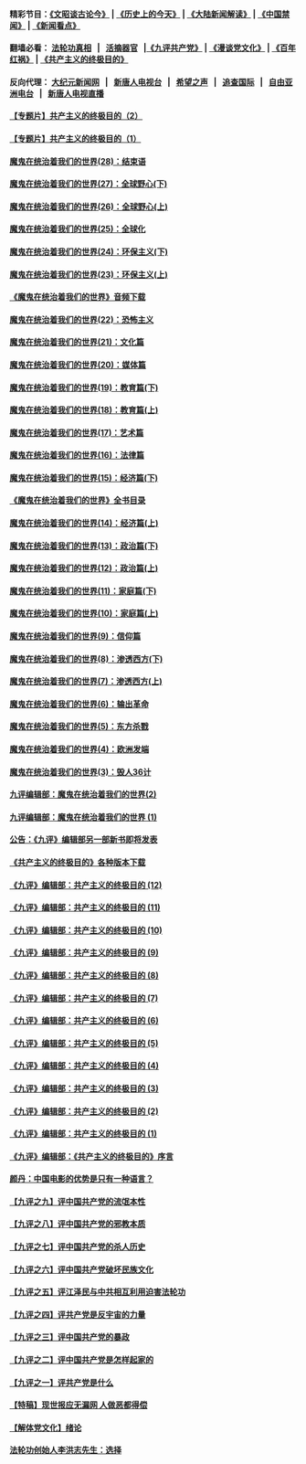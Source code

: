 #### 精彩节目：[《文昭谈古论今》](http://155.138.205.71/wenzhao) | [《历史上的今天》](http://155.138.205.71/today-in-history) | [《大陆新闻解读》](http://155.138.205.71/ntdtv-comedy) | [《中国禁闻》](http://155.138.205.71/ntdtv-news) | [《新闻看点》](http://155.138.205.71/news-insight) 

 #### 翻墙必看： [法轮功真相](http://155.138.205.71:10000/videos/truth.html) &nbsp;&nbsp;|&nbsp;&nbsp; [活摘器官](http://155.138.205.71:10000/videos/res/Organs/) &nbsp;&nbsp;|[《九评共产党》](http://155.138.205.71:10000/videos/jiuping) | [《漫谈党文化》](http://155.138.205.71:10000/videos/mtdwh) | [《百年红祸》](http://155.138.205.71:10000/videos/bnhh) | [《共产主义的终极目的》](http://155.138.205.71:10000/videos/res/zjmd) 

 #### 反向代理： [大纪元新闻网](http://155.138.205.71:10080/) &nbsp;&nbsp;|&nbsp;&nbsp; [新唐人电视台](http://155.138.205.71:8000/) &nbsp;&nbsp;|&nbsp;&nbsp; [希望之声](http://155.138.205.71:8200/) &nbsp;&nbsp;|&nbsp;&nbsp; [追查国际](http://155.138.205.71:10010/) &nbsp;&nbsp;|&nbsp;&nbsp; [自由亚洲电台](http://155.138.205.71:9800/) &nbsp;&nbsp;|&nbsp;&nbsp; [新唐人电视直播](http://155.138.205.71/) 

#### [【专题片】共产主义的终极目的（2）](../pages/nsc422/n11061941.md?t=03011236) 

#### [【专题片】共产主义的终极目的（1）](../pages/nsc422/n11047728.md?t=03011236) 

#### [魔鬼在统治着我们的世界(28)：结束语](../pages/nsc422/n10936246.md?t=03011236) 

#### [魔鬼在统治着我们的世界(27)：全球野心(下)](../pages/nsc422/n10928319.md?t=03011236) 

#### [魔鬼在统治着我们的世界(26)：全球野心(上)](../pages/nsc422/n10900318.md?t=03011236) 

#### [魔鬼在统治着我们的世界(25)：全球化](../pages/nsc422/n10788205.md?t=03011236) 

#### [魔鬼在统治着我们的世界(24)：环保主义(下)](../pages/nsc422/n10695307.md?t=03011236) 

#### [魔鬼在统治着我们的世界(23)：环保主义(上)](../pages/nsc422/n10688613.md?t=03011236) 

#### [《魔鬼在统治着我们的世界》音频下载](../pages/nsc422/n10635553.md?t=03011236) 

#### [魔鬼在统治着我们的世界(22)：恐怖主义](../pages/nsc422/n10614727.md?t=03011236) 

#### [魔鬼在统治着我们的世界(21)：文化篇](../pages/nsc422/n10597706.md?t=03011236) 

#### [魔鬼在统治着我们的世界(20)：媒体篇](../pages/nsc422/n10586579.md?t=03011236) 

#### [魔鬼在统治着我们的世界(19)：教育篇(下)](../pages/nsc422/n10564808.md?t=03011236) 

#### [魔鬼在统治着我们的世界(18)：教育篇(上)](../pages/nsc422/n10526970.md?t=03011236) 

#### [魔鬼在统治着我们的世界(17)：艺术篇](../pages/nsc422/n10499093.md?t=03011236) 

#### [魔鬼在统治着我们的世界(16)：法律篇](../pages/nsc422/n10485969.md?t=03011236) 

#### [魔鬼在统治着我们的世界(15)：经济篇(下)](../pages/nsc422/n10469975.md?t=03011236) 

#### [《魔鬼在统治着我们的世界》全书目录](../pages/nsc422/n10464261.md?t=03011236) 

#### [魔鬼在统治着我们的世界(14)：经济篇(上)](../pages/nsc422/n10457370.md?t=03011236) 

#### [魔鬼在统治着我们的世界(13)：政治篇(下)](../pages/nsc422/n10448270.md?t=03011236) 

#### [魔鬼在统治着我们的世界(12)：政治篇(上)](../pages/nsc422/n10444576.md?t=03011236) 

#### [魔鬼在统治着我们的世界(11)：家庭篇(下)](../pages/nsc422/n10440961.md?t=03011236) 

#### [魔鬼在统治着我们的世界(10)：家庭篇(上)](../pages/nsc422/n10435448.md?t=03011236) 

#### [魔鬼在统治着我们的世界(9)：信仰篇](../pages/nsc422/n10432159.md?t=03011236) 

#### [魔鬼在统治着我们的世界(8)：渗透西方(下)](../pages/nsc422/n10429603.md?t=03011236) 

#### [魔鬼在统治着我们的世界(7)：渗透西方(上)](../pages/nsc422/n10426013.md?t=03011236) 

#### [魔鬼在统治着我们的世界(6)：输出革命](../pages/nsc422/n10421536.md?t=03011236) 

#### [魔鬼在统治着我们的世界(5)：东方杀戮](../pages/nsc422/n10417707.md?t=03011236) 

#### [魔鬼在统治着我们的世界(4)：欧洲发端](../pages/nsc422/n10414890.md?t=03011236) 

#### [魔鬼在统治着我们的世界(3)：毁人36计](../pages/nsc422/n10411583.md?t=03011236) 

#### [九评编辑部：魔鬼在统治着我们的世界(2)](../pages/nsc422/n10410036.md?t=03011236) 

#### [九评编辑部：魔鬼在统治着我们的世界 (1)](../pages/nsc422/n10406825.md?t=03011236) 

#### [公告：《九评》编辑部另一部新书即将发表](../pages/nsc422/n10405104.md?t=03011236) 

#### [《共产主义的终极目的》各种版本下载](../pages/nsc422/n10022138.md?t=03011236) 

#### [《九评》编辑部：共产主义的终极目的 (12)](../pages/nsc422/n9933272.md?t=03011236) 

#### [《九评》编辑部：共产主义的终极目的 (11)](../pages/nsc422/n9924973.md?t=03011236) 

#### [《九评》编辑部：共产主义的终极目的 (10)](../pages/nsc422/n9920883.md?t=03011236) 

#### [《九评》编辑部：共产主义的终极目的 (9)](../pages/nsc422/n9916363.md?t=03011236) 

#### [《九评》编辑部：共产主义的终极目的 (8)](../pages/nsc422/n9912488.md?t=03011236) 

#### [《九评》编辑部：共产主义的终极目的 (7)](../pages/nsc422/n9901176.md?t=03011236) 

#### [《九评》编辑部：共产主义的终极目的 (6)](../pages/nsc422/n9899359.md?t=03011236) 

#### [《九评》编辑部：共产主义的终极目的 (5)](../pages/nsc422/n9893174.md?t=03011236) 

#### [《九评》编辑部：共产主义的终极目的 (4)](../pages/nsc422/n9891246.md?t=03011236) 

#### [《九评》编辑部：共产主义的终极目的 (3)](../pages/nsc422/n9879879.md?t=03011236) 

#### [《九评》编辑部：共产主义的终极目的 (2)](../pages/nsc422/n9876205.md?t=03011236) 

#### [《九评》编辑部：共产主义的终极目的 (1)](../pages/nsc422/n9865857.md?t=03011236) 

#### [《九评》编辑部：《共产主义的终极目的》序言](../pages/nsc422/n9862666.md?t=03011236) 

#### [颜丹：中国电影的优势是只有一种语言？](../pages/nsc422/n9583062.md?t=03011236) 

#### [【九评之九】评中国共产党的流氓本性](../pages/nsc422/n737542.md?t=03011236) 

#### [【九评之八】评中国共产党的邪教本质](../pages/nsc422/n735942.md?t=03011236) 

#### [【九评之七】评中国共产党的杀人历史](../pages/nsc422/n733806.md?t=03011236) 

#### [【九评之六】评中国共产党破坏民族文化](../pages/nsc422/n731667.md?t=03011236) 

#### [【九评之五】评江泽民与中共相互利用迫害法轮功](../pages/nsc422/n730058.md?t=03011236) 

#### [【九评之四】评共产党是反宇宙的力量](../pages/nsc422/n727814.md?t=03011236) 

#### [【九评之三】评中国共产党的暴政](../pages/nsc422/n725597.md?t=03011236) 

#### [【九评之二】评中国共产党是怎样起家的](../pages/nsc422/n723946.md?t=03011236) 

#### [【九评之一】评共产党是什么](../pages/nsc422/n722529.md?t=03011236) 

#### [【特稿】现世报应无漏网 人做恶都得偿](../pages/nsc422/n4215167.md?t=03011236) 

#### [【解体党文化】绪论](../pages/nsc422/n1449356.md?t=03011236) 

#### [法轮功创始人李洪志先生：选择](../pages/nsc422/n3580738.md?t=03011236) 

